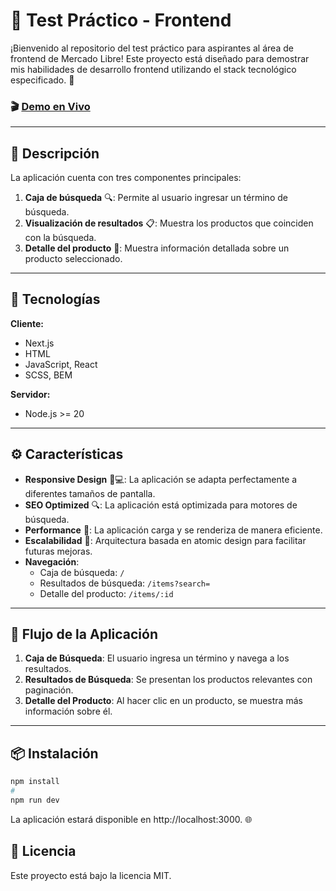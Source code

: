 # 🌟 Test Práctico - Frontend

¡Bienvenido al repositorio del test práctico para aspirantes al área de frontend de Mercado Libre! Este proyecto está diseñado para demostrar mis habilidades de desarrollo frontend utilizando el stack tecnológico especificado. 🚀

### 🎬 [Demo en Vivo](https://meli-frontend-test-nu.vercel.app/)

---

## 📝 Descripción

La aplicación cuenta con tres componentes principales:

1. **Caja de búsqueda** 🔍: Permite al usuario ingresar un término de búsqueda.
2. **Visualización de resultados** 📋: Muestra los productos que coinciden con la búsqueda.
3. **Detalle del producto** 🛒: Muestra información detallada sobre un producto seleccionado.

---

## 🧰 Tecnologías

**Cliente:**
- Next.js
- HTML
- JavaScript, React
- SCSS, BEM

**Servidor:**
- Node.js >= 20

---

## ⚙️ Características

- **Responsive Design** 📱💻: La aplicación se adapta perfectamente a diferentes tamaños de pantalla.
- **SEO Optimized** 🔍: La aplicación está optimizada para motores de búsqueda.
- **Performance** 🚄: La aplicación carga y se renderiza de manera eficiente.
- **Escalabilidad** 🔧: Arquitectura basada en atomic design para facilitar futuras mejoras.
- **Navegación**:
  - Caja de búsqueda: `/`
  - Resultados de búsqueda: `/items?search=`
  - Detalle del producto: `/items/:id`

---

## 🔄 Flujo de la Aplicación

1. **Caja de Búsqueda**: El usuario ingresa un término y navega a los resultados.
2. **Resultados de Búsqueda**: Se presentan los productos relevantes con paginación.
3. **Detalle del Producto**: Al hacer clic en un producto, se muestra más información sobre él.

---

## 📦 Instalación

```bash
npm install
# 
npm run dev
```

La aplicación estará disponible en http://localhost:3000. 🌐
## 📝 Licencia
Este proyecto está bajo la licencia MIT.
